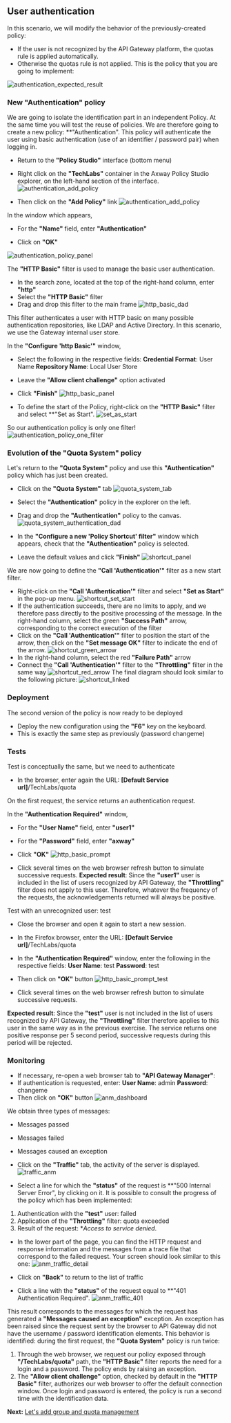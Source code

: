 ## User authentication

In this scenario, we will modify the behavior of the previously-created policy: 
- If the user is not recognized by the API Gateway platform, the quotas rule is applied automatically.
- Otherwise the quotas rule is not applied.
This is the policy that you are going to implement:

![authentication_expected_result](./imgs/authentication_expected_result.png)


### New **"Authentication"** policy
We are going to isolate the identification part in an independent Policy. At the same time you will test the reuse of policies.
We are therefore going to create a new policy: **"Authentication". This policy will authenticate the user using basic authentication (use of an identifier / password pair) when logging in.
- Return to the **"Policy Studio"** interface (bottom menu)

- Right click on the **"TechLabs"** container in the Axway Policy Studio explorer, on the left-hand section of the interface.
![authentication_add_policy](./imgs/authentication_add_policy.png)

- Then click on the **"Add Policy"** link 
![authentication_add_policy](./imgs/authentication_add_policy.png)

In the window which appears, 
- For the **"Name"** field, enter **"Authentication"**

- Click on **"OK"**

![authentication_policy_panel](./imgs/authentication_policy_panel.png)

The **"HTTP Basic"** filter is used to manage the basic user authentication.
- In the search zone, located at the top of the right-hand column, enter **"http"**
- Select the **"HTTP Basic"** filter
- Drag and drop this filter to the main frame
![http_basic_dad](./imgs/http_basic_dad.png)

This filter authenticates a user with HTTP basic on many possible authentication repositories, like LDAP and Active Directory. In this scenario, we use the Gateway internal user store.
 
In the **"Configure 'http Basic'"** window, 
- Select the following in the respective fields:
  **Credential Format**: User Name
  **Repository Name**: Local User Store
- Leave the **"Allow client challenge"** option activated
- Click **"Finish"**
![http_basic_panel](./imgs/http_basic_panel.png)

- To define the start of the Policy, right-click on the **"HTTP Basic"** filter and select **"Set as Start".
![set_as_start](./imgs/set_as_start.png)

So our authentication policy is only one filter!
![authentication_policy_one_filter](./imgs/authentication_policy_one_filter.png)
 

### Evolution of the **"Quota System"** policy

Let's return to the **"Quota System"** policy and use this **"Authentication"** policy which has just been created.
- Click on the **"Quota System"** tab
![quota_system_tab](./imgs/quota_system_tab.png)

- Select the **"Authentication"** policy in the explorer on the left.
- Drag and drop the **"Authentication"** policy to the canvas.
![quota_system_authentication_dad](./imgs/quota_system_authentication_dad.png)

- In the **"Configure a new 'Policy Shortcut' filter"** window which appears, check that the **"Authentication"** policy is selected.
- Leave the default values and click **"Finish"**
![shortcut_panel](./imgs/shortcut_panel.png)

We are now going to define the **"Call 'Authentication'"** filter as a new start filter.
- Right-click on the **"Call 'Authentication'"** filter and select **"Set as Start"** in the pop-up menu. 
![shortcut_set_start](./imgs/shortcut_set_start.png)
- If the authentication succeeds, there are no limits to apply, and we therefore pass directly to the positive processing of the message. In the right-hand column, select the green **"Success Path"** arrow, corresponding to the correct execution of the filter 
- Click on the **"Call 'Authentication'"** filter to position the start of the arrow, then click on the **"Set message OK"** filter to indicate the end of the arrow.
![shortcut_green_arrow](./imgs/shortcut_green_arrow.png)
- In the right-hand column, select the red **"Failure Path"** arrow
- Connect the **"Call 'Authentication'"** filter to the **"Throttling"** filter in the same way
![shortcut_red_arrow](./imgs/shortcut_red_arrow.png)
The final diagram should look similar to the following picture:
![shortcut_linked](./imgs/shortcut_linked.png)
 
###	Deployment
The second version of the policy is now ready to be deployed
- Deploy the new configuration using the **"F6"** key on the keyboard.
- This is exactly the same step as previously (password changeme)

### Tests
Test is conceptually the same, but we need to authenticate
- In the browser, enter again the URL: **[Default Service url]**/TechLabs/quota

On the first request, the service returns an authentication request.
 
In the **"Authentication Required"** window,
- For the **"User Name"** field, enter **"user1"**
- For the **"Password"** field, enter **"axway"**
- Click **"OK"**
![http_basic_prompt](./imgs/http_basic_prompt.png)

- Click several times on the web browser refresh button to simulate successive requests.
**Expected result**: Since the **"user1"** user is included in the list of users recognized by API Gateway, the **"Throttling"** filter does not apply to this user. Therefore, whatever the frequency of the requests, the acknowledgements returned will always be positive.

Test with an unrecognized user: test
- Close the browser and open it again to start a new session.
- In the Firefox browser, enter the URL: **[Default Service url]**/TechLabs/quota
- In the **"Authentication Required"** window, enter the following in the respective fields:
  **User Name**: test
  **Password**: test
- Then click on **"OK"** button
![http_basic_prompt_test](./imgs/http_basic_prompt_test.png)

- Click several times on the web browser refresh button to simulate successive requests.

**Expected result**: Since the **"test"** user is not included in the list of users recognized by API Gateway, the **"Throttling"** filter therefore applies to this user in the same way as in the previous exercise. The service returns one positive response per 5 second period, successive requests during this period will be rejected.

### Monitoring
- If necessary, re-open a web browser tab to **"API Gateway Manager"**:
- If authentication is requested, enter:
**User Name**: admin
**Password**: changeme
- Then click on **"OK"** button
![anm_dashboard](./imgs/anm_dashboard.png)

We obtain three types of messages:
- Messages passed
- Messages failed
- Messages caused an exception

- Click on the **"Traffic"** tab, the activity of the server is displayed.
![traffic_anm](./imgs/traffic_anm.png)

- Select a line for which the **"status"** of the request is **"500 Internal Server Error", by clicking on it.
It is possible to consult the progress of the policy which has been implemented:
1.	Authentication with the **"test"** user: failed
2.	Application of the **"Throttling"** filter: quota exceeded
3.	Result of the request: **Access to service denied*.
- In the lower part of the page, you can find the HTTP request and response information and the messages from a trace file that correspond to the failed request. Your screen should look similar to this one:
![anm_traffic_detail](./imgs/anm_traffic_detail.png)

- Click on **"Back"** to return to the list of traffic
- Click a line with the **"status"** of the request equal to **"401 Authentication Required".
![anm_traffic_401](./imgs/anm_traffic_401.png)

This result corresponds to the messages for which the request has generated a **"Messages caused an exception"** exception. 
An exception has been raised since the request sent by the browser to API Gateway did not have the username / password identification elements.
This behavior is identified: during the first request, the **"Quota System"** policy is run twice:
1.	Through the web browser, we request our policy exposed through **"/TechLabs/quota"** path, the **"HTTP Basic"** filter reports the need for a login and a password. The policy ends by raising an exception.
2.	The **"Allow client challenge"** option, checked by default in the **"HTTP Basic"** filter, authorizes our web browser to offer the default connection window. Once login and password is entered, the policy is run a second time with the identification data.

**Next:** [Let's add group and quota management](../Group_membership_quota_policy)
